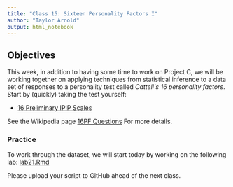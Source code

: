 ```yaml
---
title: "Class 15: Sixteen Personality Factors I"
author: "Taylor Arnold"
output: html_notebook
---
```






## Objectives

This week, in addition to having some time to work on Project C, we will be
working together on applying techniques from statistical inference to a data
set of responses to a personality test called *Cattell's 16 personality
factors*. Start by (quickly) taking the test yourself:

- [16 Preliminary IPIP Scales](https://openpsychometrics.org/tests/16PF.php)


See the Wikipedia page [16PF Questions](https://en.wikipedia.org/wiki/16PF_Questionnaire)
For more details.

### Practice

To work through the dataset, we will start today by working on the following
lab:
<a href="https://raw.githubusercontent.com/statsmaths/stat209/master/labs/lab21.Rmd" download="lab21.Rmd" target="_blank">lab21.Rmd</a>

Please upload your script to GitHub ahead of the next class.







